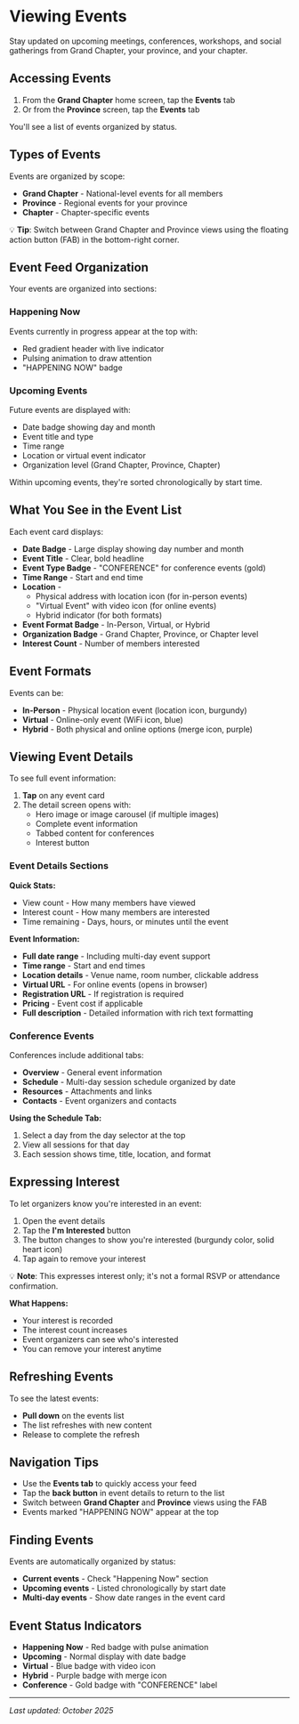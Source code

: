 # Viewing Events

Stay updated on upcoming meetings, conferences, workshops, and social gatherings from Grand Chapter, your province, and your chapter.

## Accessing Events

1. From the **Grand Chapter** home screen, tap the **Events** tab
2. Or from the **Province** screen, tap the **Events** tab

You'll see a list of events organized by status.

## Types of Events

Events are organized by scope:

* **Grand Chapter** - National-level events for all members
* **Province** - Regional events for your province
* **Chapter** - Chapter-specific events

💡 **Tip**: Switch between Grand Chapter and Province views using the floating action button (FAB) in the bottom-right corner.

## Event Feed Organization

Your events are organized into sections:

### Happening Now

Events currently in progress appear at the top with:
* Red gradient header with live indicator
* Pulsing animation to draw attention
* "HAPPENING NOW" badge

### Upcoming Events

Future events are displayed with:
* Date badge showing day and month
* Event title and type
* Time range
* Location or virtual event indicator
* Organization level (Grand Chapter, Province, Chapter)

Within upcoming events, they're sorted chronologically by start time.

## What You See in the Event List

Each event card displays:

* **Date Badge** - Large display showing day number and month
* **Event Title** - Clear, bold headline
* **Event Type Badge** - "CONFERENCE" for conference events (gold)
* **Time Range** - Start and end time
* **Location** -
  * Physical address with location icon (for in-person events)
  * "Virtual Event" with video icon (for online events)
  * Hybrid indicator (for both formats)
* **Event Format Badge** - In-Person, Virtual, or Hybrid
* **Organization Badge** - Grand Chapter, Province, or Chapter level
* **Interest Count** - Number of members interested

## Event Formats

Events can be:

* **In-Person** - Physical location event (location icon, burgundy)
* **Virtual** - Online-only event (WiFi icon, blue)
* **Hybrid** - Both physical and online options (merge icon, purple)

## Viewing Event Details

To see full event information:

1. **Tap** on any event card
2. The detail screen opens with:
   * Hero image or image carousel (if multiple images)
   * Complete event information
   * Tabbed content for conferences
   * Interest button

### Event Details Sections

**Quick Stats:**
* View count - How many members have viewed
* Interest count - How many members are interested
* Time remaining - Days, hours, or minutes until the event

**Event Information:**
* **Full date range** - Including multi-day event support
* **Time range** - Start and end times
* **Location details** - Venue name, room number, clickable address
* **Virtual URL** - For online events (opens in browser)
* **Registration URL** - If registration is required
* **Pricing** - Event cost if applicable
* **Full description** - Detailed information with rich text formatting

### Conference Events

Conferences include additional tabs:

* **Overview** - General event information
* **Schedule** - Multi-day session schedule organized by date
* **Resources** - Attachments and links
* **Contacts** - Event organizers and contacts

**Using the Schedule Tab:**
1. Select a day from the day selector at the top
2. View all sessions for that day
3. Each session shows time, title, location, and format

## Expressing Interest

To let organizers know you're interested in an event:

1. Open the event details
2. Tap the **I'm Interested** button
3. The button changes to show you're interested (burgundy color, solid heart icon)
4. Tap again to remove your interest

💡 **Note**: This expresses interest only; it's not a formal RSVP or attendance confirmation.

**What Happens:**
* Your interest is recorded
* The interest count increases
* Event organizers can see who's interested
* You can remove your interest anytime

## Refreshing Events

To see the latest events:

* **Pull down** on the events list
* The list refreshes with new content
* Release to complete the refresh

## Navigation Tips

* Use the **Events tab** to quickly access your feed
* Tap the **back button** in event details to return to the list
* Switch between **Grand Chapter** and **Province** views using the FAB
* Events marked "HAPPENING NOW" appear at the top

## Finding Events

Events are automatically organized by status:
* **Current events** - Check "Happening Now" section
* **Upcoming events** - Listed chronologically by start date
* **Multi-day events** - Show date ranges in the event card

## Event Status Indicators

* **Happening Now** - Red badge with pulse animation
* **Upcoming** - Normal display with date badge
* **Virtual** - Blue badge with video icon
* **Hybrid** - Purple badge with merge icon
* **Conference** - Gold badge with "CONFERENCE" label

---

_Last updated: October 2025_

